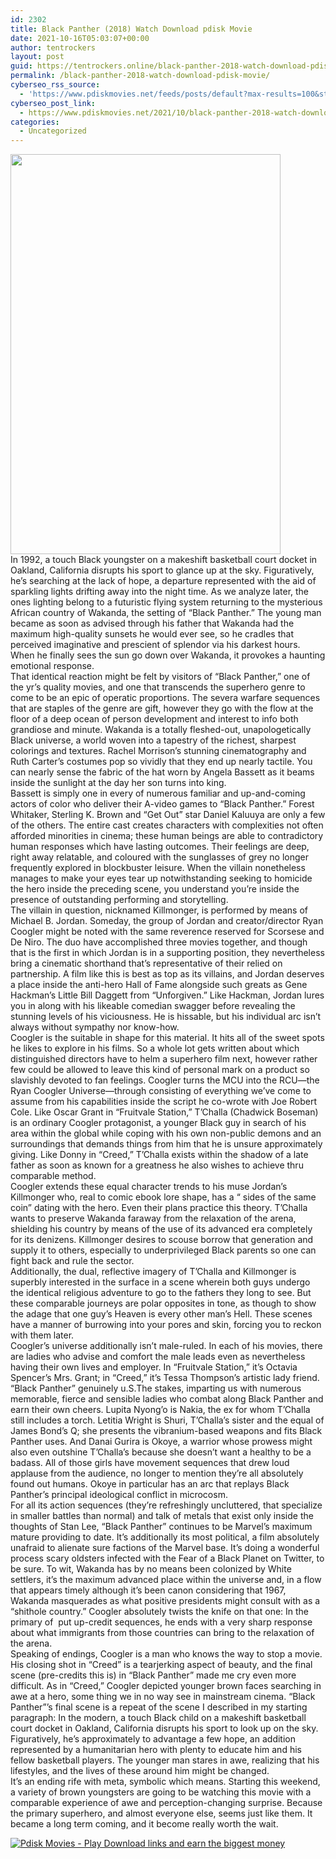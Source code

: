 ```yaml
---
id: 2302
title: Black Panther (2018) Watch Download pdisk Movie
date: 2021-10-16T05:03:07+00:00
author: tentrockers
layout: post
guid: https://tentrockers.online/black-panther-2018-watch-download-pdisk-movie/
permalink: /black-panther-2018-watch-download-pdisk-movie/
cyberseo_rss_source:
  - 'https://www.pdiskmovies.net/feeds/posts/default?max-results=100&start-index=101'
cyberseo_post_link:
  - https://www.pdiskmovies.net/2021/10/black-panther-2018-watch-download-pdisk.html
categories:
  - Uncategorized
---
```

<div class="separator">
  <a href="https://blogger.googleusercontent.com/img/a/AVvXsEj6S6TVs3vOLpTJoNrg5wjkaOAvolnlm8ntZV630sR4WMxH-GoLIc_RxKkk8QHJncuGtfZbAaigi9Ml_4eXySjl04v0o4hGZnAdGw-b5pD7ph4knaJPNd9d-PJ_IujFpl1IAb8_43uOkzTzF4_iEtegod1a0S37sgSjbyb7V1WztIRiQewp7uoToN6y=s2048" imageanchor="1"><img loading="lazy" border="0" data-original-height="2048" data-original-width="1382" height="640" src="https://blogger.googleusercontent.com/img/a/AVvXsEj6S6TVs3vOLpTJoNrg5wjkaOAvolnlm8ntZV630sR4WMxH-GoLIc_RxKkk8QHJncuGtfZbAaigi9Ml_4eXySjl04v0o4hGZnAdGw-b5pD7ph4knaJPNd9d-PJ_IujFpl1IAb8_43uOkzTzF4_iEtegod1a0S37sgSjbyb7V1WztIRiQewp7uoToN6y=w432-h640" width="432" /></a>
</div>

<div>
  <div>
    <span>In 1992, a touch Black youngster on a makeshift basketball court docket in Oakland, California disrupts his sport to glance up at the sky. Figuratively, he’s searching at the lack of hope, a departure represented with the aid of sparkling lights drifting away into the night time. As we analyze later, the ones lighting belong to a futuristic flying system returning to the mysterious African country of Wakanda, the setting of “Black Panther.&#8221; The young man became as soon as advised through his father that Wakanda had the maximum high-quality sunsets he would ever see, so he cradles that perceived imaginative and prescient of splendor via his darkest hours. When he finally sees the sun go down over Wakanda, it provokes a haunting emotional response.</span>
  </div>
  
  <div>
    <span>That identical reaction might be felt by visitors of “Black Panther,” one of the yr&#8217;s quality movies, and one that transcends the superhero genre to come to be an epic of operatic proportions. The severa warfare sequences that are staples of the genre are gift, however they go with the flow at the floor of a deep ocean of person development and interest to info both grandiose and minute. Wakanda is a totally fleshed-out, unapologetically Black universe, a world woven into a tapestry of the richest, sharpest colorings and textures. Rachel Morrison’s stunning cinematography and Ruth Carter’s costumes pop so vividly that they end up nearly tactile. You can nearly sense the fabric of the hat worn by Angela Bassett as it beams inside the sunlight at the day her son turns into king.</span>
  </div>
  
  <div>
    <span>Bassett is simply one in every of numerous familiar and up-and-coming actors of color who deliver their A-video games to “Black Panther.” Forest Whitaker, Sterling K. Brown and “Get Out” star Daniel Kaluuya are only a few of the others. The entire cast creates characters with complexities not often afforded minorities in cinema; these human beings are able to contradictory human responses which have lasting outcomes. Their feelings are deep, right away relatable, and coloured with the sunglasses of grey no longer frequently explored in blockbuster leisure. When the villain nonetheless manages to make your eyes tear up notwithstanding seeking to homicide the hero inside the preceding scene, you understand you’re inside the presence of outstanding performing and storytelling.</span>
  </div>
  
  <div>
    <span>The villain in question, nicknamed Killmonger, is performed by means of Michael B. Jordan. Someday, the group of Jordan and creator/director Ryan Coogler might be noted with the same reverence reserved for Scorsese and De Niro. The duo have accomplished three movies together, and though that is the first in which Jordan is in a supporting position, they nevertheless bring a cinematic shorthand that’s representative of their relied on partnership. A film like this is best as top as its villains, and Jordan deserves a place inside the anti-hero Hall of Fame alongside such greats as Gene Hackman’s Little Bill Daggett from “Unforgiven.” Like Hackman, Jordan lures you in along with his likeable comedian swagger before revealing the stunning levels of his viciousness. He is hissable, but his individual arc isn&#8217;t always without sympathy nor know-how.</span>
  </div>
  
  <div>
    <span>Coogler is the suitable in shape for this material. It hits all of the sweet spots he likes to explore in his films. So a whole lot gets written about which distinguished directors have to helm a superhero film next, however rather few could be allowed to leave this kind of personal mark on a product so slavishly devoted to fan feelings. Coogler turns the MCU into the RCU—the Ryan Coogler Universe—through consisting of everything we’ve come to assume from his capabilities inside the script he co-wrote with Joe Robert Cole. Like Oscar Grant in “Fruitvale Station,” T’Challa (Chadwick Boseman) is an ordinary Coogler protagonist, a younger Black guy in search of his area within the global while coping with his own non-public demons and an surroundings that demands things from him that he is unsure approximately giving. Like Donny in “Creed,” T’Challa exists within the shadow of a late father as soon as known for a greatness he also wishes to achieve thru comparable method.</span>
  </div>
  
  <div>
    <span>Coogler extends these equal character trends to his muse Jordan’s Killmonger who, real to comic ebook lore shape, has a “ sides of the same coin” dating with the hero. Even their plans practice this theory. T’Challa wants to preserve Wakanda faraway from the relaxation of the arena, shielding his country by means of the use of its advanced era completely for its denizens. Killmonger desires to scouse borrow that generation and supply it to others, especially to underprivileged Black parents so one can fight back and rule the sector.</span>
  </div>
  
  <div>
    <span>Additionally, the dual, reflective imagery of T’Challa and Killmonger is superbly interested in the surface in a scene wherein both guys undergo the identical religious adventure to go to the fathers they long to see. But these comparable journeys are polar opposites in tone, as though to show the adage that one guy’s Heaven is every other man’s Hell. These scenes have a manner of burrowing into your pores and skin, forcing you to reckon with them later.</span>
  </div>
  
  <div>
    <span>Coogler’s universe additionally isn’t male-ruled. In each of his movies, there are ladies who advise and comfort the male leads even as nevertheless having their own lives and employer. In “Fruitvale Station,” it’s Octavia Spencer’s Mrs. Grant; in “Creed,” it’s Tessa Thompson’s artistic lady friend. “Black Panther” genuinely u.S.The stakes, imparting us with numerous memorable, fierce and sensible ladies who combat along Black Panther and earn their own cheers. Lupita Nyong’o is Nakia, the ex for whom T’Challa still includes a torch. Letitia Wright is Shuri, T’Challa’s sister and the equal of James Bond’s Q; she presents the vibranium-based weapons and fits Black Panther uses. And Danai Gurira is Okoye, a warrior whose prowess might also even outshine T’Challa’s because she doesn’t want a healthy to be a badass. All of those girls have movement sequences that drew loud applause from the audience, no longer to mention they’re all absolutely found out humans. Okoye in particular has an arc that replays Black Panther’s principal ideological conflict in microcosm.</span>
  </div>
  
  <div>
    <span>For all its action sequences (they’re refreshingly uncluttered, that specialize in smaller battles than normal) and talk of metals that exist only inside the thoughts of Stan Lee, “Black Panther” continues to be Marvel’s maximum mature providing to date. It’s additionally its most political, a film absolutely unafraid to alienate sure factions of the Marvel base. It’s doing a wonderful process scary oldsters infected with the Fear of a Black Planet on Twitter, to be sure. To wit, Wakanda has by no means been colonized by White settlers, it’s the maximum advanced place within the universe and, in a flow that appears timely although it’s been canon considering that 1967, Wakanda masquerades as what positive presidents might consult with as a “shithole country.” Coogler absolutely twists the knife on that one: In the primary of&nbsp; put up-credit sequences, he ends with a very sharp response about what immigrants from those countries can bring to the relaxation of the arena.</span>
  </div>
  
  <div>
    <span>Speaking of endings, Coogler is a man who knows the way to stop a movie. His closing shot in “Creed” is a tearjerking aspect of beauty, and the final scene (pre-credits this is) in “Black Panther” made me cry even more difficult. As in “Creed,” Coogler depicted younger brown faces searching in awe at a hero, some thing we in no way see in mainstream cinema. “Black Panther”’s final scene is a repeat of the scene I described in my starting paragraph: In the modern, a touch Black child on a makeshift basketball court docket in Oakland, California disrupts his sport to look up on the sky. Figuratively, he’s approximately to advantage a few hope, an addition represented by a humanitarian hero with plenty to educate him and his fellow basketball players. The younger man stares in awe, realizing that his lifestyles, and the lives of these around him might be changed.</span>
  </div>
  
  <div>
    <span>It’s an ending rife with meta, symbolic which means. Starting this weekend, a variety of brown youngsters are going to be watching this movie with a comparable experience of awe and perception-changing surprise. Because the primary superhero, and almost everyone else, seems just like them. It became a long term coming, and it become really worth the wait.</span>
  </div>
</div>

[![](https://1.bp.blogspot.com/-a93bp85aB6g/YUXjACCiX3I/AAAAAAAAbQE/GHmPI7h0af0tqn6tYzd0cdrDv9Hu9LUSACLcBGAsYHQ/s16000/Play_it_New-removebg-preview.png "Pdisk Movies - Play Download links and earn the biggest money")](https://kofilink.com/1/bnYybWtwMDAwMjds?dn=1)